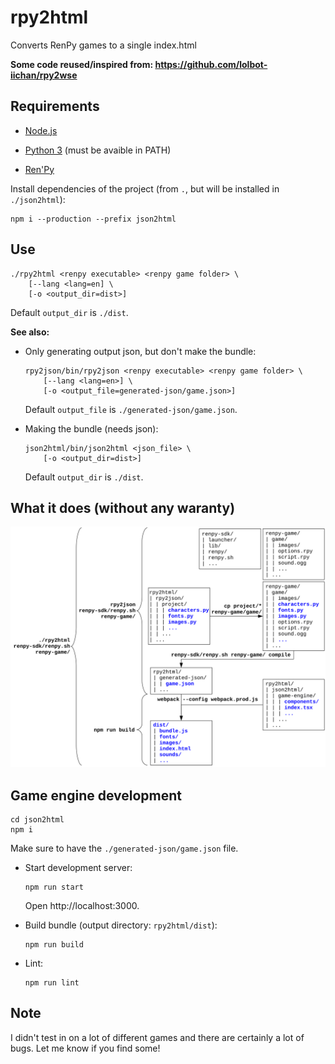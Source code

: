 # rpy2html

Converts RenPy games to a single index.html

**Some code reused/inspired from: https://github.com/lolbot-iichan/rpy2wse**


## Requirements

* [Node.js](https://nodejs.org)

* [Python 3](https://www.python.org/downloads/) (must be avaible in PATH)

* [Ren'Py](https://www.renpy.org/latest.html) 


Install dependencies of the project (from `.`, but will be installed in `./json2html`):

    npm i --production --prefix json2html


## Use

    ./rpy2html <renpy executable> <renpy game folder> \
        [--lang <lang=en] \
        [-o <output_dir=dist>]

Default `output_dir` is `./dist`.


**See also:**

* Only generating output json, but don't make the bundle:

      rpy2json/bin/rpy2json <renpy executable> <renpy game folder> \
          [--lang <lang=en>] \
          [-o <output_file=generated-json/game.json>]

  Default `output_file` is `./generated-json/game.json`.


* Making the bundle (needs json):

      json2html/bin/json2html <json_file> \
          [-o <output_dir=dist>]

  Default `output_dir` is `./dist`.


## What it does (without any waranty)

![what it does](what-it-does.svg)


## Game engine development

    cd json2html
    npm i

Make sure to have the `./generated-json/game.json` file.

* Start development server:

      npm run start

  Open http://localhost:3000.


* Build bundle (output directory: `rpy2html/dist`):

      npm run build

* Lint:

      npm run lint


## Note

I didn't test in on a lot of different games and there are certainly a lot of bugs. Let me know if you find some!
